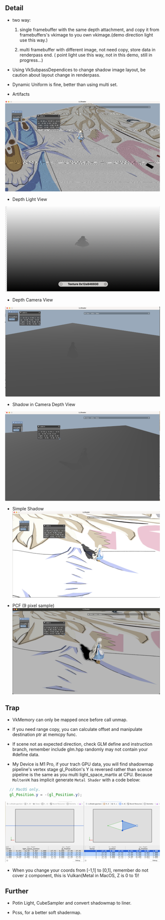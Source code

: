 

## Detail

- two way:   
  1. single framebuffer with the same depth attachment, and copy it from framebuffers's vkimage to you own vkimage.(demo direction light use this way.)
   
  2. multi framebuffer with different image, not need copy, store data in renderpass end. ( point light use this way, not in this demo, still in progress...)

- Using VkSubpassDependices to change shadow image layout, be caution about layout change in renderpass.

- Dynamic Uniform is fine, better than using multi set.

- Artifacts

![](artifact.png)

- Depth Light View

![](depth.png)

- Depth Camera View

![](camera_depth.png)

- Shadow in Camera Depth View
  
![](depth_shadow.png)

- Simple Shadow
    ![](shadow.png)

- PCF (9 pixel sample)
    ![](pcf.png)

## Trap

- VkMemory can only be mapped once before call unmap.

- If you need range copy, you can calculate offset and manipulate destination ptr at memcpy func.

- If scene not as expected direction, check GLM define and instruction branch, remember include glm.hpp randomly may not contain your #define data.


- My Device is M1 Pro, if your trach GPU data, you will find shadowmap pipeline's vertex stage gl_Position's Y is reversed rather than scence pipeline is the same as you multi light_space_martix at CPU. Because `MoltenVK` has implicit generate  `Metal Shader` with a code below:
```glsl
  // MacOS only.
  gl_Position.y = -(gl_Position.y); 
```

![](moltenVk.png)

- When you change your coords from [-1,1] to [0,1], remember do not cover z component, this is Vulkan(Metal in MacOS, Z is 0 to 1)!

## Further

- Potin Light, CubeSampler and convert shadowmap to liner.
  
- Pcss, for a better soft shadermap.